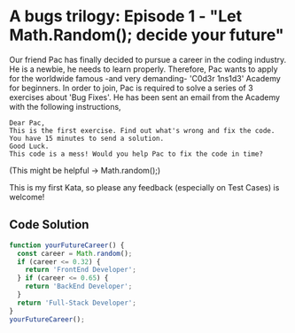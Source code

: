 # A bugs trilogy: Episode 1 - "Let Math.Random(); decide your future"

Our friend Pac has finally decided to pursue a career in the coding industry.
He is a newbie, he needs to learn properly.
Therefore, Pac wants to apply for the worldwide famous -and very demanding-
'C0d3r 1ns1d3' Academy for beginners.
In order to join, Pac is required to solve a series of 3 exercises about 'Bug Fixes'.
He has been sent an email from the Academy with the following instructions,

```
Dear Pac,  
This is the first exercise. Find out what's wrong and fix the code.  
You have 15 minutes to send a solution.  
Good Luck.
This code is a mess! Would you help Pac to fix the code in time?
```

(This might be helpful -> Math.random();)

This is my first Kata, so please any feedback (especially on Test Cases) is welcome!

## Code Solution 

```js
function yourFutureCareer() {
  const career = Math.random();
  if (career <= 0.32) {
    return 'FrontEnd Developer';
  } if (career <= 0.65) {
    return 'BackEnd Developer';
  }
  return 'Full-Stack Developer';
}
yourFutureCareer();

```